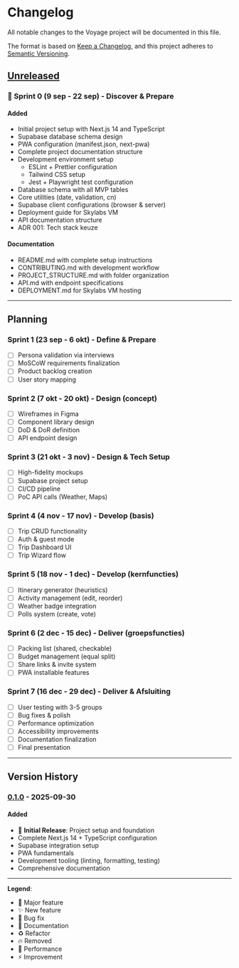 # Changelog

All notable changes to the Voyage project will be documented in this file.

The format is based on [Keep a Changelog](https://keepachangelog.com/en/1.0.0/),
and this project adheres to [Semantic Versioning](https://semver.org/spec/v2.0.0.html).

## [Unreleased]

### 🎯 Sprint 0 (9 sep - 22 sep) - Discover & Prepare

#### Added

- Initial project setup with Next.js 14 and TypeScript
- Supabase database schema design
- PWA configuration (manifest.json, next-pwa)
- Complete project documentation structure
- Development environment setup
  - ESLint + Prettier configuration
  - Tailwind CSS setup
  - Jest + Playwright test configuration
- Database schema with all MVP tables
- Core utilities (date, validation, cn)
- Supabase client configurations (browser & server)
- Deployment guide for Skylabs VM
- API documentation structure
- ADR 001: Tech stack keuze

#### Documentation

- README.md with complete setup instructions
- CONTRIBUTING.md with development workflow
- PROJECT_STRUCTURE.md with folder organization
- API.md with endpoint specifications
- DEPLOYMENT.md for Skylabs VM hosting

---

## Planning

### Sprint 1 (23 sep - 6 okt) - Define & Prepare

- [ ] Persona validation via interviews
- [ ] MoSCoW requirements finalization
- [ ] Product backlog creation
- [ ] User story mapping

### Sprint 2 (7 okt - 20 okt) - Design (concept)

- [ ] Wireframes in Figma
- [ ] Component library design
- [ ] DoD & DoR definition
- [ ] API endpoint design

### Sprint 3 (21 okt - 3 nov) - Design & Tech Setup

- [ ] High-fidelity mockups
- [ ] Supabase project setup
- [ ] CI/CD pipeline
- [ ] PoC API calls (Weather, Maps)

### Sprint 4 (4 nov - 17 nov) - Develop (basis)

- [ ] Trip CRUD functionality
- [ ] Auth & guest mode
- [ ] Trip Dashboard UI
- [ ] Trip Wizard flow

### Sprint 5 (18 nov - 1 dec) - Develop (kernfuncties)

- [ ] Itinerary generator (heuristics)
- [ ] Activity management (edit, reorder)
- [ ] Weather badge integration
- [ ] Polls system (create, vote)

### Sprint 6 (2 dec - 15 dec) - Deliver (groepsfuncties)

- [ ] Packing list (shared, checkable)
- [ ] Budget management (equal split)
- [ ] Share links & invite system
- [ ] PWA installable features

### Sprint 7 (16 dec - 29 dec) - Deliver & Afsluiting

- [ ] User testing with 3-5 groups
- [ ] Bug fixes & polish
- [ ] Performance optimization
- [ ] Accessibility improvements
- [ ] Documentation finalization
- [ ] Final presentation

---

## Version History

### [0.1.0] - 2025-09-30

#### Added

- 🎉 **Initial Release**: Project setup and foundation
- Complete Next.js 14 + TypeScript configuration
- Supabase integration setup
- PWA fundamentals
- Development tooling (linting, formatting, testing)
- Comprehensive documentation

---

**Legend**:

- 🎉 Major feature
- ✨ New feature
- 🐛 Bug fix
- 📝 Documentation
- ♻️ Refactor
- 🔥 Removed
- 🚀 Performance
- ⚡ Improvement

[Unreleased]: https://github.com/voyage/voyage/compare/v0.1.0...HEAD
[0.1.0]: https://github.com/voyage/voyage/releases/tag/v0.1.0
